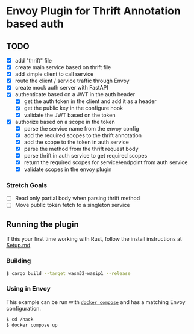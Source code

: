# Envoy Plugin for Thrift Annotation based auth

## TODO

- [x] add "thrift" file
- [x] create main service based on thrift file
- [x] add simple client to call service
- [x] route the client / service traffic through Envoy
- [x] create mock auth server with FastAPI
- [x] authenticate based on a JWT in the auth header
  - [x] get the auth token in the client and add it as a header
  - [x] get the public key in the configure hook 
  - [x] validate the JWT based on the token 
- [x] authorize based on a scope in the token
  - [x] parse the service name from the envoy config
  - [x] add the required scopes to the thrift annotation
  - [x] add the scope to the token in auth service
  - [x] parse the method from the thrift request body
  - [x] parse thrift in auth service to get required scopes
  - [x] return the required scopes for service/endpoint from auth service
  - [x] validate scopes in the envoy plugin

### Stretch Goals
- [ ] Read only partial body when parsing thrift method
- [ ] Move public token fetch to a singleton service

## Running the plugin

If this your first time working with Rust, follow the install instructions at [Setup.md](./SETUP.md)

### Building

```sh
$ cargo build --target wasm32-wasip1 --release
```

### Using in Envoy

This example can be run with [`docker compose`](https://docs.docker.com/compose/install/)
and has a matching Envoy configuration.

```sh
$ cd /hack
$ docker compose up
```
